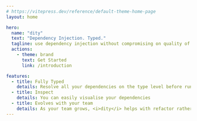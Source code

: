 ```yaml
---
# https://vitepress.dev/reference/default-theme-home-page
layout: home

hero:
  name: "dity"
  text: "Dependency Injection. Typed."
  tagline: use dependency injection without compromising on quality of your tooling
  actions:
    - theme: brand
      text: Get Started
      link: /introduction

features:
  - title: Fully Typed
    details: Resolve all your dependencies on the type level before runtime
  - title: Inspect
    details: You can easily visualise your dependencies
  - title: Evolves with your team
    details: As your team grows, <i>dity</i> helps with refactor rather than becoming a bottleneck
---
```


